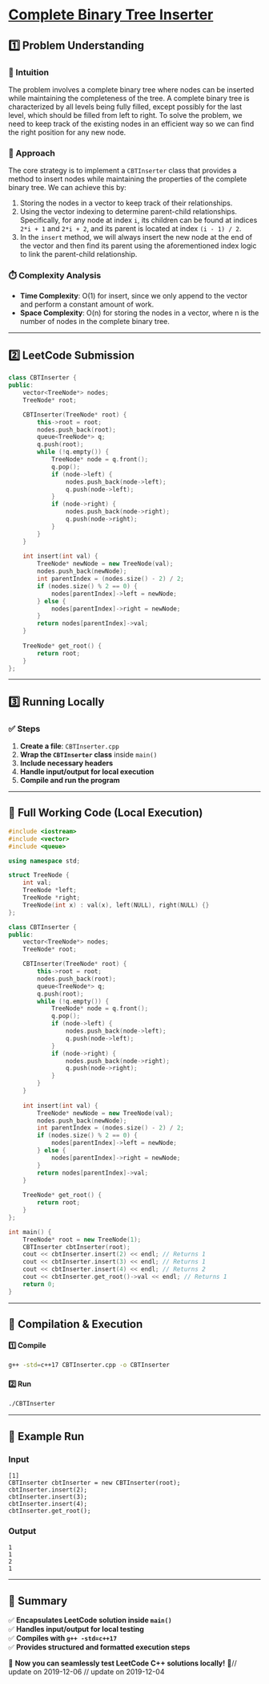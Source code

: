 # **[Complete Binary Tree Inserter](https://leetcode.com/problems/complete-binary-tree-inserter/description/)**  

## **1️⃣ Problem Understanding**  
### **📌 Intuition**  
The problem involves a complete binary tree where nodes can be inserted while maintaining the completeness of the tree. A complete binary tree is characterized by all levels being fully filled, except possibly for the last level, which should be filled from left to right. To solve the problem, we need to keep track of the existing nodes in an efficient way so we can find the right position for any new node.

### **🚀 Approach**  
The core strategy is to implement a `CBTInserter` class that provides a method to insert nodes while maintaining the properties of the complete binary tree. We can achieve this by:
1. Storing the nodes in a vector to keep track of their relationships.
2. Using the vector indexing to determine parent-child relationships. Specifically, for any node at index `i`, its children can be found at indices `2*i + 1` and `2*i + 2`, and its parent is located at index `(i - 1) / 2`.
3. In the `insert` method, we will always insert the new node at the end of the vector and then find its parent using the aforementioned index logic to link the parent-child relationship.

### **⏱️ Complexity Analysis**  
- **Time Complexity**: O(1) for insert, since we only append to the vector and perform a constant amount of work.
- **Space Complexity**: O(n) for storing the nodes in a vector, where n is the number of nodes in the complete binary tree.

---  

## **2️⃣ LeetCode Submission**  
```cpp
class CBTInserter {
public:
    vector<TreeNode*> nodes; 
    TreeNode* root;

    CBTInserter(TreeNode* root) {
        this->root = root;
        nodes.push_back(root);
        queue<TreeNode*> q;
        q.push(root);
        while (!q.empty()) {
            TreeNode* node = q.front();
            q.pop();
            if (node->left) {
                nodes.push_back(node->left);
                q.push(node->left);
            }
            if (node->right) {
                nodes.push_back(node->right);
                q.push(node->right);
            }
        }
    }
    
    int insert(int val) {
        TreeNode* newNode = new TreeNode(val);
        nodes.push_back(newNode);
        int parentIndex = (nodes.size() - 2) / 2;
        if (nodes.size() % 2 == 0) {
            nodes[parentIndex]->left = newNode;
        } else {
            nodes[parentIndex]->right = newNode;
        }
        return nodes[parentIndex]->val;
    }
    
    TreeNode* get_root() {
        return root;
    }
};
```  

---  

## **3️⃣ Running Locally**  
### **✅ Steps**  
1. **Create a file**: `CBTInserter.cpp`  
2. **Wrap the `CBTInserter` class** inside `main()`  
3. **Include necessary headers**  
4. **Handle input/output for local execution**  
5. **Compile and run the program**  

---  

## **📝 Full Working Code (Local Execution)**  
```cpp
#include <iostream>
#include <vector>
#include <queue>

using namespace std;

struct TreeNode {
    int val;
    TreeNode *left;
    TreeNode *right;
    TreeNode(int x) : val(x), left(NULL), right(NULL) {}
};

class CBTInserter {
public:
    vector<TreeNode*> nodes; 
    TreeNode* root;

    CBTInserter(TreeNode* root) {
        this->root = root;
        nodes.push_back(root);
        queue<TreeNode*> q;
        q.push(root);
        while (!q.empty()) {
            TreeNode* node = q.front();
            q.pop();
            if (node->left) {
                nodes.push_back(node->left);
                q.push(node->left);
            }
            if (node->right) {
                nodes.push_back(node->right);
                q.push(node->right);
            }
        }
    }
    
    int insert(int val) {
        TreeNode* newNode = new TreeNode(val);
        nodes.push_back(newNode);
        int parentIndex = (nodes.size() - 2) / 2;
        if (nodes.size() % 2 == 0) {
            nodes[parentIndex]->left = newNode;
        } else {
            nodes[parentIndex]->right = newNode;
        }
        return nodes[parentIndex]->val;
    }
    
    TreeNode* get_root() {
        return root;
    }
};

int main() {
    TreeNode* root = new TreeNode(1);
    CBTInserter cbtInserter(root);
    cout << cbtInserter.insert(2) << endl; // Returns 1
    cout << cbtInserter.insert(3) << endl; // Returns 1
    cout << cbtInserter.insert(4) << endl; // Returns 2
    cout << cbtInserter.get_root()->val << endl; // Returns 1
    return 0;
}
```  

---  

## **🔧 Compilation & Execution**  
#### **1️⃣ Compile**  
```bash
g++ -std=c++17 CBTInserter.cpp -o CBTInserter
```  

#### **2️⃣ Run**  
```bash
./CBTInserter
```  

---  

## **🎯 Example Run**  
### **Input**  
```
[1]
CBTInserter cbtInserter = new CBTInserter(root);
cbtInserter.insert(2);
cbtInserter.insert(3);
cbtInserter.insert(4);
cbtInserter.get_root();
```  
### **Output**  
```
1
1
2
1
```  

---  

## **📌 Summary**  
✅ **Encapsulates LeetCode solution inside `main()`**  
✅ **Handles input/output for local testing**  
✅ **Compiles with `g++ -std=c++17`**  
✅ **Provides structured and formatted execution steps**  

🚀 **Now you can seamlessly test LeetCode C++ solutions locally!** 🚀// update on 2019-12-06
// update on 2019-12-04
